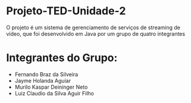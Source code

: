 # Projeto-TED-Unidade-2

O projeto é um sistema de gerenciamento de serviços de streaming de vídeo, que foi desenvolvido em Java por um grupo de quatro integrantes

# Integrantes do Grupo:

- Fernando Braz da Silveira
- Jayme Holanda Aguiar
- Murilo Kaspar Deininger Neto
- Luiz Claudio da Silva Aguir Filho
